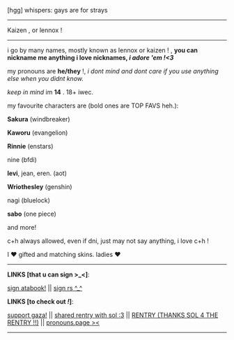 [hgg] whispers: gays are for strays 

---

Kaizen , or lennox !

--- 

i go by many names, mostly known as lennox or kaizen ! , **you can nickname me anything i love nicknames, *i adore 'em !<3***

my pronouns are **he/they** !, *i dont mind and dont care if you use anything else when you didnt know.*

*keep in mind* im **14** . 18+ iwec.



my favourite characters are (bold ones are TOP FAVS heh.):

**Sakura** (windbreaker)

**Kaworu** (evangelion)

**Rinnie** (enstars)

nine (bfdi)

**levi**, jean, eren. (aot)

**Wriothesley** (genshin)

nagi (bluelock)

**sabo** (one piece)

and more!


c+h always allowed, even if dni, just may not say anything, i love c+h !

I ❤️ gifted and matching skins. ladies ❤️


---
**LINKS [that u can sign >_<]**:

 [sign atabook!](https://callmeyourangel.atabook.org/)
||
[sign rs ^_^](https://retrospring.net/@lennxoxp)

**LINKS [to check out *!*]**:

[support gaza!](https://rentry.co/hearts4gaza)
||
[shared rentry with sol :3](https://rentry.co/sharedbetweengays)
||
[RENTRY (THANKS SOL 4 THE RENTRY !!)](https://rentry.co/kai-angel)
||
[pronouns.page ><](https://en.pronouns.page/@angelz-kai)


---
